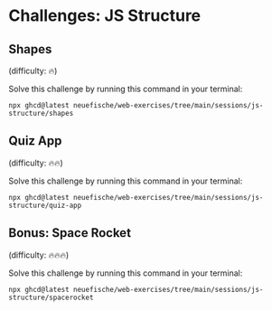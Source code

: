 # Challenges: JS Structure

## Shapes

(difficulty: 🔥)

Solve this challenge by running this command in your terminal:

```
npx ghcd@latest neuefische/web-exercises/tree/main/sessions/js-structure/shapes
```

## Quiz App

(difficulty: 🔥🔥)

Solve this challenge by running this command in your terminal:

```
npx ghcd@latest neuefische/web-exercises/tree/main/sessions/js-structure/quiz-app
```

## Bonus: Space Rocket

(difficulty: 🔥🔥🔥)

Solve this challenge by running this command in your terminal:

```
npx ghcd@latest neuefische/web-exercises/tree/main/sessions/js-structure/spacerocket
```
